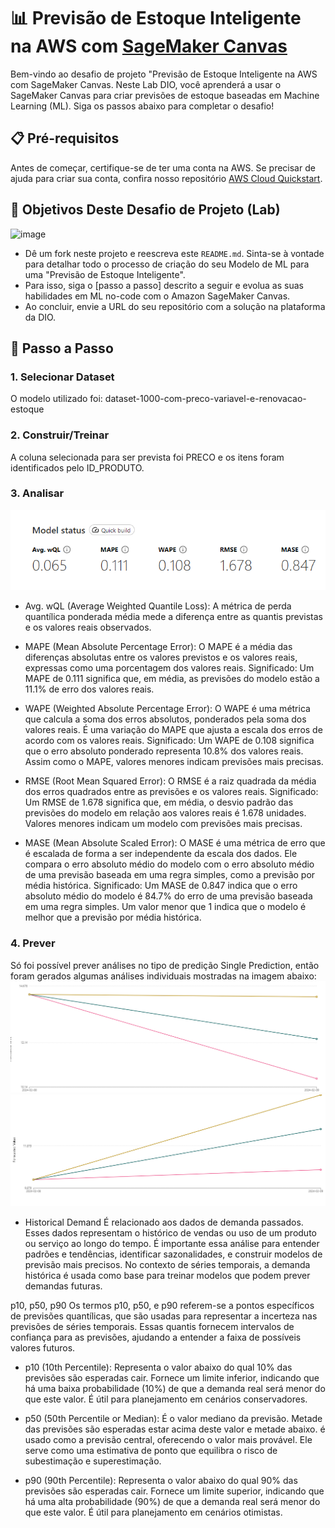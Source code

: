# 📊 Previsão de Estoque Inteligente na AWS com [SageMaker Canvas](https://aws.amazon.com/pt/sagemaker/canvas/)

Bem-vindo ao desafio de projeto "Previsão de Estoque Inteligente na AWS com SageMaker Canvas. Neste Lab DIO, você aprenderá a usar o SageMaker Canvas para criar previsões de estoque baseadas em Machine Learning (ML). Siga os passos abaixo para completar o desafio!

## 📋 Pré-requisitos

Antes de começar, certifique-se de ter uma conta na AWS. Se precisar de ajuda para criar sua conta, confira nosso repositório [AWS Cloud Quickstart](https://github.com/digitalinnovationone/aws-cloud-quickstart).


## 🎯 Objetivos Deste Desafio de Projeto (Lab)

![image](https://github.com/digitalinnovationone/lab-aws-sagemaker-canvas-estoque/assets/730492/72f5c21f-5562-491e-aa42-2885a3184650)

- Dê um fork neste projeto e reescreva este `README.md`. Sinta-se à vontade para detalhar todo o processo de criação do seu Modelo de ML para uma "Previsão de Estoque Inteligente".
- Para isso, siga o [passo a passo] descrito a seguir e evolua as suas habilidades em ML no-code com o Amazon SageMaker Canvas.
- Ao concluir, envie a URL do seu repositório com a solução na plataforma da DIO.


## 🚀 Passo a Passo

### 1. Selecionar Dataset
O modelo utilizado foi: dataset-1000-com-preco-variavel-e-renovacao-estoque

### 2. Construir/Treinar
A coluna selecionada para ser prevista foi PRECO e os itens foram identificados pelo ID_PRODUTO.

### 3. Analisar

![Texto Alternativo](MODELO.png)
-   Avg. wQL (Average Weighted Quantile Loss):
A métrica de perda quantílica ponderada média mede a diferença entre as quantis previstas e os valores reais observados.

-   MAPE (Mean Absolute Percentage Error):
 O MAPE é a média das diferenças absolutas entre os valores previstos e os valores reais, expressas como uma porcentagem dos valores reais.
Significado: Um MAPE de 0.111 significa que, em média, as previsões do modelo estão a 11.1% de erro dos valores reais.

-  WAPE (Weighted Absolute Percentage Error):
 O WAPE é uma métrica que calcula a soma dos erros absolutos, ponderados pela soma dos valores reais. É uma variação do MAPE que ajusta a escala dos erros de acordo com os valores reais.
Significado: Um WAPE de 0.108 significa que o erro absoluto ponderado representa 10.8% dos valores reais. Assim como o MAPE, valores menores indicam previsões mais precisas.

-  RMSE (Root Mean Squared Error):
O RMSE é a raiz quadrada da média dos erros quadrados entre as previsões e os valores reais.
Significado: Um RMSE de 1.678 significa que, em média, o desvio padrão das previsões do modelo em relação aos valores reais é 1.678 unidades. Valores menores indicam um modelo com previsões mais precisas.
-  MASE (Mean Absolute Scaled Error):
O MASE é uma métrica de erro que é escalada de forma a ser independente da escala dos dados. Ele compara o erro absoluto médio do modelo com o erro absoluto médio de uma previsão baseada em uma regra simples, como a previsão por média histórica.
Significado: Um MASE de 0.847 indica que o erro absoluto médio do modelo é 84.7% do erro de uma previsão baseada em uma regra simples. Um valor menor que 1 indica que o modelo é melhor que a previsão por média histórica.

### 4. Prever
Só foi possível prever análises no tipo de predição Single Prediction, então foram gerados algumas análises individuais mostradas na imagem abaixo: 
![Texto Alternativo](single_prediction_results.png)
![Texto Alternativo](single_prediction_results_2.png)

- Historical Demand
É relacionado aos dados de demanda passados. Esses dados representam o histórico de vendas ou uso de um produto ou serviço ao longo do tempo. É importante essa análise para entender padrões e tendências, identificar sazonalidades, e construir modelos de previsão mais precisos. No contexto de séries temporais, a demanda histórica é usada como base para treinar modelos que podem prever demandas futuras.

p10, p50, p90
Os termos p10, p50, e p90 referem-se a pontos específicos de previsões quantílicas, que são usadas para representar a incerteza nas previsões de séries temporais. Essas quantis fornecem intervalos de confiança para as previsões, ajudando a entender a faixa de possíveis valores futuros.

- p10 (10th Percentile):
Representa o valor abaixo do qual 10% das previsões são esperadas cair. Fornece um limite inferior, indicando que há uma baixa probabilidade (10%) de que a demanda real será menor do que este valor. É útil para planejamento em cenários conservadores.

- p50 (50th Percentile or Median):
É o valor mediano da previsão. Metade das previsões são esperadas estar acima deste valor e metade abaixo. é usado como a previsão central, oferecendo o valor mais provável. Ele serve como uma estimativa de ponto que equilibra o risco de subestimação e superestimação.
- p90 (90th Percentile):
Representa o valor abaixo do qual 90% das previsões são esperadas cair. Fornece um limite superior, indicando que há uma alta probabilidade (90%) de que a demanda real será menor do que este valor. É útil para planejamento em cenários otimistas.

